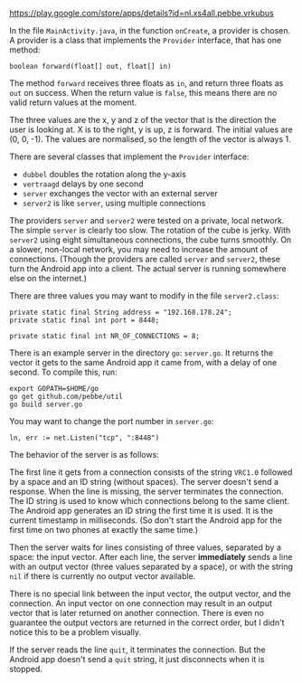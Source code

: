 https://play.google.com/store/apps/details?id=nl.xs4all.pebbe.vrkubus

In the file `MainActivity.java`, in the function `onCreate`, a provider
is chosen. A provider is a class that implements the `Provider`
interface, that has one method:

    boolean forward(float[] out, float[] in)

The method `forward` receives three floats as `in`, and return three
floats as `out` on success. When the return value is `false`, this means
there are no valid return values at the moment.

The three values are the x, y and z of the vector that is the direction
the user is looking at. X is to the right, y is up, z is forward. The
initial values are (0, 0, -1). The values are normalised, so the length
of the vector is always 1.

There are several classes that implement the `Provider` interface:

  - `dubbel` doubles the rotation along the y-axis
  - `vertraagd` delays by one second
  - `server` exchanges the vector with an external server
  - `server2` is like `server`, using multiple connections

The providers `server` and `server2` were tested on a private, local
network. The simple `server` is clearly too slow. The rotation of the
cube is jerky. With `server2` using eight simultaneous connections, the
cube turns smoothly. On a slower, non-local network, you may need to
increase the amount of connections. (Though the providers are called
`server` and `server2`, these turn the Android app into a client. The
actual server is running somewhere else on the internet.)

There are three values you may want to modify in the file `server2.class`:

    private static final String address = "192.168.178.24";
    private static final int port = 8448;

    private static final int NR_OF_CONNECTIONS = 8;

There is an example server in the directory `go`: `server.go`. It
returns the vector it gets to the same Android app it came from, with a
delay of one second. To compile this, run:

    export GOPATH=$HOME/go
	go get github.com/pebbe/util
	go build server.go

You may want to change the port number in `server.go`:

    ln, err := net.Listen("tcp", ":8448")

The behavior of the server is as follows:

The first line it gets from a connection consists of the string `VRC1.0`
followed by a space and an ID string (without spaces). The server
doesn't send a response. When the line is missing, the server terminates
the connection. The ID string is used to know which connections belong
to the same client. The Android app generates an ID string the first
time it is used. It is the current timestamp in milliseconds. (So don't
start the Android app for the first time on two phones at exactly the
same time.)

Then the server waits for lines consisting of three values, separated by
a space: the input vector. After each line, the server **immediately**
sends a line with an output vector (three values separated by a space),
or with the string `nil` if there is currently no output vector
available.

There is no special link between the input vector, the output vector,
and the connection. An input vector on one connection may result in an
output vector that is later returned on another connection. There is
even no guarantee the output vectors are returned in the correct order,
but I didn't notice this to be a problem visually.

If the server reads the line `quit`, it terminates the connection. But
the Android app doesn't send a `quit` string, it just disconnects when
it is stopped.

